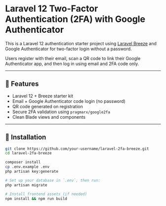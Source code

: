 # Laravel 12 Two-Factor Authentication (2FA) with Google Authenticator

This is a Laravel 12 authentication starter project using [Laravel Breeze](https://laravel.com/docs/starter-kits#breeze) and Google Authenticator for two-factor login without a password.

Users register with their email, scan a QR code to link their Google Authenticator app, and then log in using email and 2FA code only.

---

## 🔐 Features

- Laravel 12 + Breeze starter kit
- Email + Google Authenticator code login (no password)
- QR code generated on registration
- Secure 2FA validation using `pragmarx/google2fa`
- Clean Blade views and components

---

## 🚀 Installation

```bash
git clone https://github.com/your-username/laravel-2fa-breeze.git
cd laravel-2fa-breeze

composer install
cp .env.example .env
php artisan key:generate

# Set up your database in `.env`, then run:
php artisan migrate

# Install frontend assets (if needed)
npm install && npm run build
